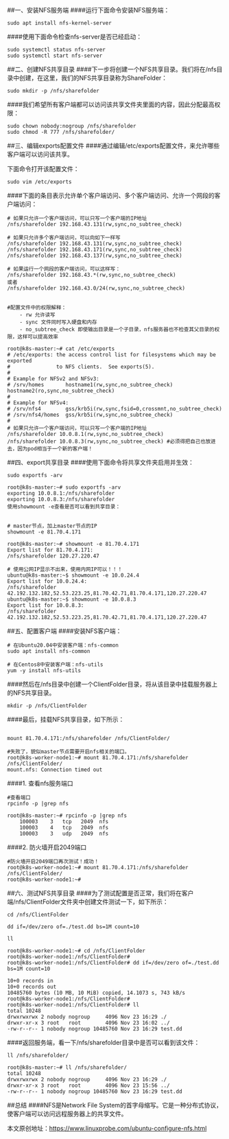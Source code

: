 ##一、安装NFS服务端
####运行下面命令安装NFS服务端：

```shell
sudo apt install nfs-kernel-server
```
####使用下面命令检查nfs-server是否已经启动：

```shell
sudo systemctl status nfs-server
sudo systemctl start nfs-server
```
##二、创建NFS共享目录
####下一步将创建一个NFS共享目录。我们将在/nfs目录中创建，在这里，我们的NFS共享目录称为ShareFolder：

```shell
sudo mkdir -p /nfs/sharefolder
```
####我们希望所有客户端都可以访问该共享文件夹里面的内容，因此分配最高权限：

```shell
sudo chown nobody:nogroup /nfs/sharefolder
sudo chmod -R 777 /nfs/sharefolder/
```
##三、编辑exports配置文件
####通过编辑/etc/exports配置文件，来允许哪些客户端可以访问该共享。

下面命令打开该配置文件：

```shell
sudo vim /etc/exports
```
####下面的条目表示允许单个客户端访问、多个客户端访问、允许一个网段的客户端访问：

```shell
# 如果只允许一个客户端访问，可以只写一个客户端的IP地址
/nfs/sharefolder 192.168.43.131(rw,sync,no_subtree_check)

# 如果只允许多个客户端访问，可以向如下一样写
/nfs/sharefolder 192.168.43.131(rw,sync,no_subtree_check)
/nfs/sharefolder 192.168.43.171(rw,sync,no_subtree_check)
/nfs/sharefolder 192.168.43.137(rw,sync,no_subtree_check)

# 如果运行一个网段的客户端访问，可以这样写：
/nfs/sharefolder 192.168.43.*(rw,sync,no_subtree_check)
或者
/nfs/sharefolder 192.168.43.0/24(rw,sync,no_subtree_check)


#配置文件中的权限解释：
    - rw 允许读写
    - sync 文件同时写入硬盘和内存
    - no_subtree_check 即使输出目录是一个子目录，nfs服务器也不检查其父目录的权限，这样可以提高效率
```
```shell
root@k8s-master:~# cat /etc/exports
# /etc/exports: the access control list for filesystems which may be exported
#               to NFS clients.  See exports(5).
#
# Example for NFSv2 and NFSv3:
# /srv/homes       hostname1(rw,sync,no_subtree_check) hostname2(ro,sync,no_subtree_check)
#
# Example for NFSv4:
# /srv/nfs4        gss/krb5i(rw,sync,fsid=0,crossmnt,no_subtree_check)
# /srv/nfs4/homes  gss/krb5i(rw,sync,no_subtree_check)
#
# 如果只允许一个客户端访问，可以只写一个客户端的IP地址
/nfs/sharefolder 10.0.8.1(rw,sync,no_subtree_check)
/nfs/sharefolder 10.0.8.3(rw,sync,no_subtree_check) #必须得把自己也放进去，因为pod相当于一个新的客户端！
```
##四、export共享目录
####使用下面命令将共享文件夹启用并生效：

```shell
sudo exportfs -arv
```
```shell
root@k8s-master:~# sudo exportfs -arv
exporting 10.0.8.1:/nfs/sharefolder
exporting 10.0.8.3:/nfs/sharefolder
使用showmount -e查看是否可以看到共享目录：


# master节点，加上master节点的IP
showmount -e 81.70.4.171

root@k8s-master:~# showmount -e 81.70.4.171
Export list for 81.70.4.171:
/nfs/sharefolder 120.27.220.47

# 使用公网IP显示不出来，使用内网IP可以！！！
ubuntu@k8s-master:~$ showmount -e 10.0.24.4
Export list for 10.0.24.4:
/nfs/sharefolder 42.192.132.182,52.53.223.25,81.70.42.71,81.70.4.171,120.27.220.47
ubuntu@k8s-master:~$ showmount -e 10.0.8.3
Export list for 10.0.8.3:
/nfs/sharefolder 42.192.132.182,52.53.223.25,81.70.42.71,81.70.4.171,120.27.220.47
```
##五、配置客户端
####安装NFS客户端：

```shell
# 在Ubuntu20.04中安装客户端：nfs-common
sudo apt install nfs-common

# 在Centos8中安装客户端：nfs-utils
yum -y install nfs-utils
```
####然后在/nfs目录中创建一个ClientFolder目录，将从该目录中挂载服务器上的NFS共享目录。

```shell
mkdir -p /nfs/ClientFolder
```
####最后，挂载NFS共享目录，如下所示：
```shell

mount 81.70.4.171:/nfs/sharefolder /nfs/ClientFolder/
```
```shell
#失败了，貌似master节点需要开启nfs相关的端口。
root@k8s-worker-node1:~# mount 81.70.4.171:/nfs/sharefolder /nfs/ClientFolder/
mount.nfs: Connection timed out
```
####1. 查看nfs服务端口
```shell
#查看端口
rpcinfo -p |grep nfs
```
```shell
root@k8s-master:~# rpcinfo -p |grep nfs
    100003    3   tcp   2049  nfs
    100003    4   tcp   2049  nfs
    100003    3   udp   2049  nfs
```    
####2. 防火墙开启2049端口
```shell
#防火墙开启2049端口再次测试！成功！
root@k8s-worker-node1:~# mount 81.70.4.171:/nfs/sharefolder /nfs/ClientFolder/
root@k8s-worker-node1:~#
```
##六、测试NFS共享目录
####为了测试配置是否正常，我们将在客户端/nfs/ClientFolder文件夹中创建文件测试一下，如下所示：

```shell
cd /nfs/ClientFolder

dd if=/dev/zero of=./test.dd bs=1M count=10

ll
```
```shell
root@k8s-worker-node1:~# cd /nfs/ClientFolder
root@k8s-worker-node1:/nfs/ClientFolder#
root@k8s-worker-node1:/nfs/ClientFolder# dd if=/dev/zero of=./test.dd bs=1M count=10

10+0 records in
10+0 records out
10485760 bytes (10 MB, 10 MiB) copied, 14.1073 s, 743 kB/s
root@k8s-worker-node1:/nfs/ClientFolder#
root@k8s-worker-node1:/nfs/ClientFolder# ll
total 10248
drwxrwxrwx 2 nobody nogroup     4096 Nov 23 16:29 ./
drwxr-xr-x 3 root   root        4096 Nov 23 16:02 ../
-rw-r--r-- 1 nobody nogroup 10485760 Nov 23 16:29 test.dd
```
####返回服务端，看一下/nfs/sharefolder目录中是否可以看到该文件：

```shell
ll /nfs/sharefolder/
```
```shell
root@k8s-master:~# ll /nfs/sharefolder/
total 10248
drwxrwxrwx 2 nobody nogroup     4096 Nov 23 16:29 ./
drwxr-xr-x 3 root   root        4096 Nov 23 15:56 ../
-rw-r--r-- 1 nobody nogroup 10485760 Nov 23 16:29 test.dd
```
##总结
####NFS是Network File System的首字母缩写。它是一种分布式协议，使客户端可以访问远程服务器上的共享文件。

本文原创地址：https://www.linuxprobe.com/ubuntu-configure-nfs.html

